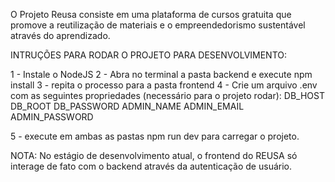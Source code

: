 O Projeto Reusa consiste em uma plataforma de cursos gratuita que promove a reutilização de materiais e o empreendedorismo sustentável através do aprendizado.


INTRUÇÕES PARA RODAR O PROJETO PARA DESENVOLVIMENTO:

1 - Instale o NodeJS
2 - Abra no terminal a pasta backend e execute npm install
3 - repita o processo para a pasta frontend
4 - Crie um arquivo .env com as seguintes propriedades (necessário para o projeto rodar):
DB_HOST
DB_ROOT
DB_PASSWORD
ADMIN_NAME
ADMIN_EMAIL
ADMIN_PASSWORD

5 - execute em ambas as pastas npm run dev para carregar o projeto.

NOTA: No estágio de desenvolvimento atual, o frontend do REUSA só interage de fato com o backend através da autenticação de usuário.